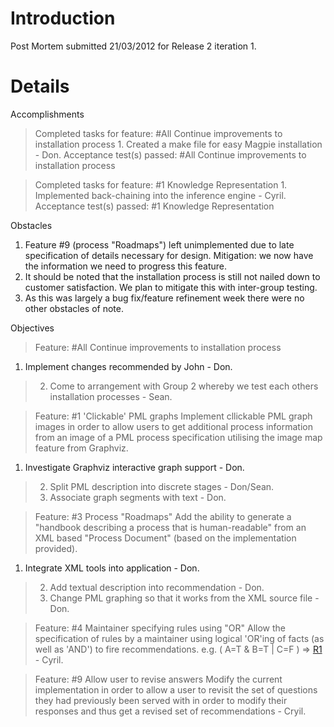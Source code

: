 # Introduction #

Post Mortem submitted 21/03/2012 for Release 2 iteration 1.


# Details #

Accomplishments
> Completed tasks for feature: #All Continue improvements to installation process
    1. Created a make file for easy Magpie installation - Don.
> Acceptance test(s) passed: #All Continue improvements to installation process

> Completed tasks for feature: #1 Knowledge Representation
    1. Implemented back-chaining into the inference engine - Cyril.
> Acceptance test(s) passed: #1 Knowledge Representation

Obstacles
1. Feature #9 (process "Roadmaps") left unimplemented due to late specification of details necessary for design.  Mitigation: we now have the information we need to progress this feature.
2. It should be noted that the installation process is still not nailed down to customer satisfaction.  We plan to mitigate this with inter-group testing.
3. As this was largely a bug fix/feature refinement week there were no other obstacles of note.

Objectives
> Feature: #All Continue improvements to installation process
  1. Implement changes recommended by John - Don.
> 2. Come to arrangement with Group 2 whereby we test each others installation processes - Sean.

> Feature: #1 'Clickable' PML graphs
> Implement cllickable PML graph images in order to allow users to get additional process information from an image of a PML process specification utilising the image map feature from Graphviz.
  1. Investigate Graphviz interactive graph support - Don.
> 2. Split PML description into discrete stages - Don/Sean.
> 3. Associate graph segments with text - Don.

> Feature: #3 Process "Roadmaps"
> Add the ability to generate a "handbook describing a process that is human-readable" from an XML based "Process Document" (based on the implementation provided).
  1. Integrate XML tools into application - Don.
> 2. Add textual description into recommendation - Don.
> 3. Change PML graphing so that it works from the XML source file - Don.

> Feature: #4 Maintainer specifying rules using "OR"
> Allow the specification of rules by a maintainer using logical 'OR'ing of facts (as well as 'AND') to fire recommendations. e.g. ( A=T & B=T  | C=F ) => [R1](https://code.google.com/p/magpie-gdp12/source/detail?r=1) - Cyril.

> Feature: #9 Allow user to revise answers
> Modify the current implementation in order to allow a user to revisit the set of questions they had previously been served with in order to modify their responses and thus get a revised set of recommendations - Cryil.